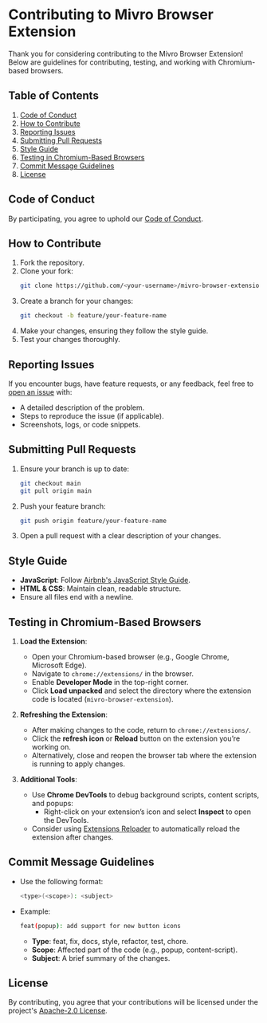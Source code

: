 # Contributing to Mivro Browser Extension

Thank you for considering contributing to the Mivro Browser Extension! Below are guidelines for contributing, testing, and working with Chromium-based browsers.

## Table of Contents
1. [Code of Conduct](#code-of-conduct)
2. [How to Contribute](#how-to-contribute)
3. [Reporting Issues](#reporting-issues)
4. [Submitting Pull Requests](#submitting-pull-requests)
5. [Style Guide](#style-guide)
6. [Testing in Chromium-Based Browsers](#testing-in-chromium-based-browsers)
7. [Commit Message Guidelines](#commit-message-guidelines)
8. [License](#license)

## Code of Conduct
By participating, you agree to uphold our [Code of Conduct](CODE_OF_CONDUCT.md).

## How to Contribute
1. Fork the repository.
2. Clone your fork:
   ```bash
   git clone https://github.com/<your-username>/mivro-browser-extension.git
   ```
3. Create a branch for your changes:
   ```bash
   git checkout -b feature/your-feature-name
   ```
4. Make your changes, ensuring they follow the style guide.
5. Test your changes thoroughly.

## Reporting Issues
If you encounter bugs, have feature requests, or any feedback, feel free to [open an issue](https://github.com/1MindLabs/mivro-browser-extension/issues) with:
- A detailed description of the problem.
- Steps to reproduce the issue (if applicable).
- Screenshots, logs, or code snippets.

## Submitting Pull Requests
1. Ensure your branch is up to date:
   ```bash
   git checkout main
   git pull origin main
   ```
2. Push your feature branch:
   ```bash
   git push origin feature/your-feature-name
   ```
3. Open a pull request with a clear description of your changes.

## Style Guide
- **JavaScript**: Follow [Airbnb's JavaScript Style Guide](https://github.com/airbnb/javascript).
- **HTML & CSS**: Maintain clean, readable structure.
- Ensure all files end with a newline.

## Testing in Chromium-Based Browsers

1. **Load the Extension**:
   - Open your Chromium-based browser (e.g., Google Chrome, Microsoft Edge).
   - Navigate to `chrome://extensions/` in the browser.
   - Enable **Developer Mode** in the top-right corner.
   - Click **Load unpacked** and select the directory where the extension code is located (`mivro-browser-extension`).

2. **Refreshing the Extension**:
   - After making changes to the code, return to `chrome://extensions/`.
   - Click the **refresh icon** or **Reload** button on the extension you’re working on.
   - Alternatively, close and reopen the browser tab where the extension is running to apply changes.

3. **Additional Tools**:
   - Use **Chrome DevTools** to debug background scripts, content scripts, and popups:
     - Right-click on your extension’s icon and select **Inspect** to open the DevTools.
   - Consider using [Extensions Reloader](https://chrome.google.com/webstore/detail/extensions-reloader/nfablnejdlmijabopdfcejmhaahbdeaa) to automatically reload the extension after changes.

## Commit Message Guidelines
- Use the following format:
   ```bash
   <type>(<scope>): <subject>
   ```
- Example:
   ```bash
   feat(popup): add support for new button icons
   ```
   - **Type**: feat, fix, docs, style, refactor, test, chore.
   - **Scope**: Affected part of the code (e.g., popup, content-script).
   - **Subject**: A brief summary of the changes.

## License
By contributing, you agree that your contributions will be licensed under the project's [Apache-2.0 License](LICENSE).
